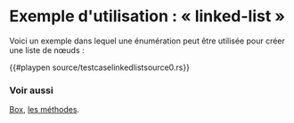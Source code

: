 # Exemple d'utilisation : « linked-list »

Voici un exemple dans lequel une énumération peut être utilisée pour créer une liste de nœuds :

{{#playpen source/testcaselinkedlistsource0.rs}}

### Voir aussi

[Box](../chapitre17/boxpiletas.html), [les méthodes](../chapitre8/methodes.html).